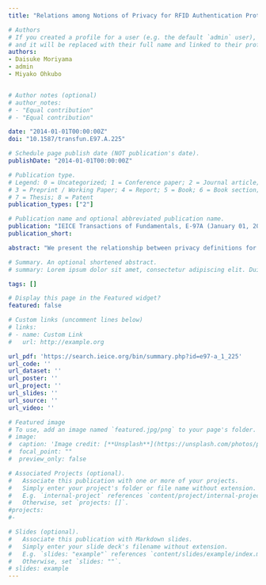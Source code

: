 ```yaml
---
title: "Relations among Notions of Privacy for RFID Authentication Protocols"

# Authors
# If you created a profile for a user (e.g. the default `admin` user), write the username (folder name) here
# and it will be replaced with their full name and linked to their profile.
authors:
- Daisuke Moriyama
- admin
- Miyako Ohkubo


# Author notes (optional)
# author_notes:
# - "Equal contribution"
# - "Equal contribution"

date: "2014-01-01T00:00:00Z"
doi: "10.1587/transfun.E97.A.225"

# Schedule page publish date (NOT publication's date).
publishDate: "2014-01-01T00:00:00Z"

# Publication type.
# Legend: 0 = Uncategorized; 1 = Conference paper; 2 = Journal article;
# 3 = Preprint / Working Paper; 4 = Report; 5 = Book; 6 = Book section;
# 7 = Thesis; 8 = Patent
publication_types: ["2"]

# Publication name and optional abbreviated publication name.
publication: "IEICE Transactions of Fundamentals, E-97A (January 01, 2014)"
publication_short:

abstract: "We present the relationship between privacy definitions for Radio Frequency Identification (RFID) authentication protocols. The security model is necessary for ensuring security or privacy, but many re- searchers present different privacy concepts for RFID authentication and the technical relationship among them is unclear. We reconsider the zero- knowledge based privacy proposed by Deng et al. at ESORICS 2010 and show that this privacy is equivalent to indistinguishability based privacy proposed by Juels and Weis. We also provide the implication and sepa- ration between these privacy definitions and the simulation based privacy proposed by Paise and Vaudenay at AsiaCCS 2008 based on the public verifiability of the communication message."

# Summary. An optional shortened abstract.
# summary: Lorem ipsum dolor sit amet, consectetur adipiscing elit. Duis posuere tellus ac convallis placerat. Proin tincidunt magna sed ex sollicitudin condimentum.

tags: []

# Display this page in the Featured widget?
featured: false

# Custom links (uncomment lines below)
# links:
# - name: Custom Link
#   url: http://example.org

url_pdf: 'https://search.ieice.org/bin/summary.php?id=e97-a_1_225'
url_code: ''
url_dataset: ''
url_poster: ''
url_project: ''
url_slides: ''
url_source: ''
url_video: ''

# Featured image
# To use, add an image named `featured.jpg/png` to your page's folder.
# image:
#  caption: 'Image credit: [**Unsplash**](https://unsplash.com/photos/pLCdAaMFLTE)'
#  focal_point: ""
#  preview_only: false

# Associated Projects (optional).
#   Associate this publication with one or more of your projects.
#   Simply enter your project's folder or file name without extension.
#   E.g. `internal-project` references `content/project/internal-project/index.md`.
#   Otherwise, set `projects: []`.
#projects:
#-

# Slides (optional).
#   Associate this publication with Markdown slides.
#   Simply enter your slide deck's filename without extension.
#   E.g. `slides: "example"` references `content/slides/example/index.md`.
#   Otherwise, set `slides: ""`.
# slides: example
---
```


